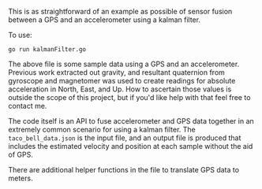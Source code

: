This is as straightforward of an example as possible of sensor fusion between a GPS and an accelerometer using a kalman filter.

To use:

```
go run kalmanFilter.go
```

The above file is some sample data using a GPS and an accelerometer. Previous work extracted out gravity, and resultant quaternion from gyroscope and magnetomer was used to create readings for absolute acceleration in North, East, and Up.  How to ascertain those values is outside the scope of this project, but if you'd like help with that feel free to contact me.

The code itself is an API to fuse accelerometer and GPS data together in an extremely common scenario for using a kalman filter. The `taco_bell_data.json` is the input file, and an output file is produced that includes the estimated velocity and position at each sample without the aid of GPS.

There are additional helper functions in the file to translate GPS data to meters.
